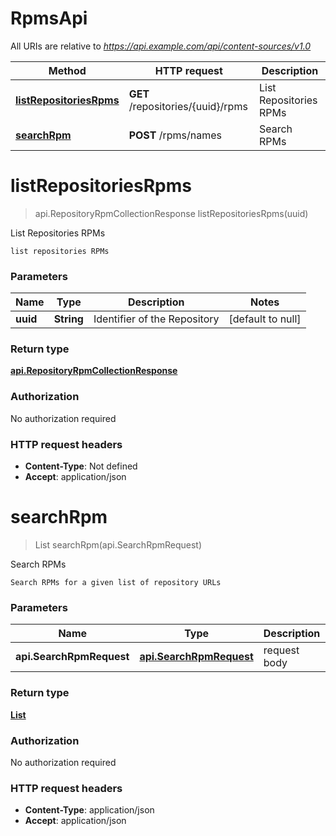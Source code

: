 # RpmsApi

All URIs are relative to *https://api.example.com/api/content-sources/v1.0*

| Method | HTTP request | Description |
|------------- | ------------- | -------------|
| [**listRepositoriesRpms**](RpmsApi.md#listRepositoriesRpms) | **GET** /repositories/{uuid}/rpms | List Repositories RPMs |
| [**searchRpm**](RpmsApi.md#searchRpm) | **POST** /rpms/names | Search RPMs |


<a name="listRepositoriesRpms"></a>
# **listRepositoriesRpms**
> api.RepositoryRpmCollectionResponse listRepositoriesRpms(uuid)

List Repositories RPMs

    list repositories RPMs

### Parameters

|Name | Type | Description  | Notes |
|------------- | ------------- | ------------- | -------------|
| **uuid** | **String**| Identifier of the Repository | [default to null] |

### Return type

[**api.RepositoryRpmCollectionResponse**](../Models/api.RepositoryRpmCollectionResponse.md)

### Authorization

No authorization required

### HTTP request headers

- **Content-Type**: Not defined
- **Accept**: application/json

<a name="searchRpm"></a>
# **searchRpm**
> List searchRpm(api.SearchRpmRequest)

Search RPMs

    Search RPMs for a given list of repository URLs

### Parameters

|Name | Type | Description  | Notes |
|------------- | ------------- | ------------- | -------------|
| **api.SearchRpmRequest** | [**api.SearchRpmRequest**](../Models/api.SearchRpmRequest.md)| request body | |

### Return type

[**List**](../Models/api.SearchRpmResponse.md)

### Authorization

No authorization required

### HTTP request headers

- **Content-Type**: application/json
- **Accept**: application/json

